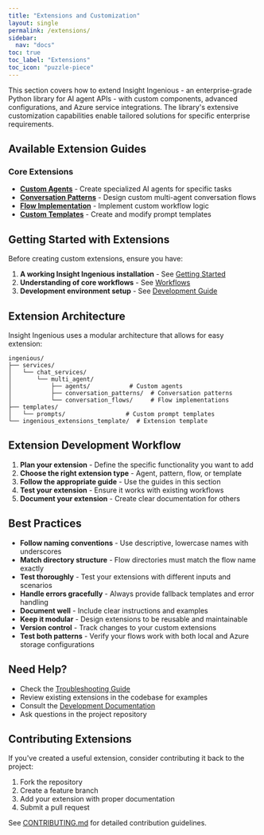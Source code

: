 ```yaml
---
title: "Extensions and Customization"
layout: single
permalink: /extensions/
sidebar:
  nav: "docs"
toc: true
toc_label: "Extensions"
toc_icon: "puzzle-piece"
---
```


This section covers how to extend Insight Ingenious - an enterprise-grade Python library for AI agent APIs - with custom components, advanced configurations, and Azure service integrations. The library's extensive customization capabilities enable tailored solutions for specific enterprise requirements.

## Available Extension Guides

### Core Extensions
- **[Custom Agents](./custom-agents.md)** - Create specialized AI agents for specific tasks
- **[Conversation Patterns](./conversation-patterns.md)** - Design custom multi-agent conversation flows
- **[Flow Implementation](./flow-implementation.md)** - Implement custom workflow logic
- **[Custom Templates](./custom-templates.md)** - Create and modify prompt templates

## Getting Started with Extensions

Before creating custom extensions, ensure you have:

1. **A working Insight Ingenious installation** - See [Getting Started](../getting-started/README.md)
2. **Understanding of core workflows** - See [Workflows](../workflows/README.md)
3. **Development environment setup** - See [Development Guide](../development/README.md)

## Extension Architecture

Insight Ingenious uses a modular architecture that allows for easy extension:

```
ingenious/
├── services/
│   └── chat_services/
│       └── multi_agent/
│           ├── agents/           # Custom agents
│           ├── conversation_patterns/  # Conversation patterns
│           └── conversation_flows/     # Flow implementations
├── templates/
│   └── prompts/                 # Custom prompt templates
└── ingenious_extensions_template/  # Extension template
```

## Extension Development Workflow

1. **Plan your extension** - Define the specific functionality you want to add
2. **Choose the right extension type** - Agent, pattern, flow, or template
3. **Follow the appropriate guide** - Use the guides in this section
4. **Test your extension** - Ensure it works with existing workflows
5. **Document your extension** - Create clear documentation for others

## Best Practices

- **Follow naming conventions** - Use descriptive, lowercase names with underscores
- **Match directory structure** - Flow directories must match the flow name exactly
- **Test thoroughly** - Test your extensions with different inputs and scenarios
- **Handle errors gracefully** - Always provide fallback templates and error handling
- **Document well** - Include clear instructions and examples
- **Keep it modular** - Design extensions to be reusable and maintainable
- **Version control** - Track changes to your custom extensions
- **Test both patterns** - Verify your flows work with both local and Azure storage configurations

## Need Help?

- Check the [Troubleshooting Guide](../getting-started/troubleshooting.md)
- Review existing extensions in the codebase for examples
- Consult the [Development Documentation](../development/README.md)
- Ask questions in the project repository

## Contributing Extensions

If you've created a useful extension, consider contributing it back to the project:

1. Fork the repository
2. Create a feature branch
3. Add your extension with proper documentation
4. Submit a pull request

See [CONTRIBUTING.md](../../CONTRIBUTING.md) for detailed contribution guidelines.
